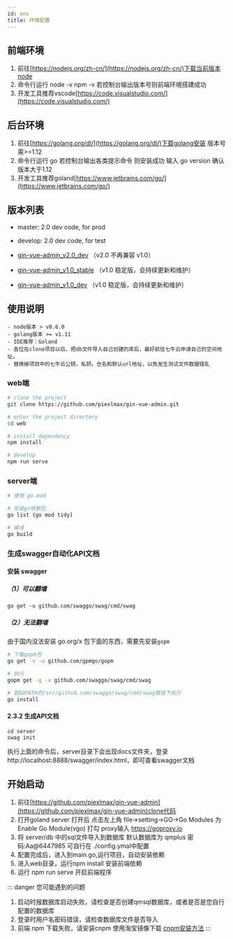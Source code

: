 ```yaml
---
id: env
title: 环境配置
---
```


## 前端环境

1. 前往[https://nodejs.org/zh-cn/](https://nodejs.org/zh-cn/)下载当前版本node
2. 命令行运行 node -v npm -v 若控制台输出版本号则前端环境搭建成功
3. 开发工具推荐vscode[https://code.visualstudio.com/](https://code.visualstudio.com/)

## 后台环境

1. 前往[https://golang.org/dl/](https://golang.org/dl/)下载golang安装 版本号需>=1.12
2. 命令行运行 go 若控制台输出各类提示命令 则安装成功 输入 go version 确认版本大于1.12
3. 开发工具推荐goland[https://www.jetbrains.com/go/](https://www.jetbrains.com/go/)

## 版本列表

- master: 2.0 dev code, for prod

- develop: 2.0 dev code, for test

- [gin-vue-admin_v2.0_dev](https://github.com/flipped-aurora/gin-vue-admin/tree/gin-vue-admin_v2_dev) （v2.0 不再兼容 v1.0）

- [gin-vue-admin_v1.0_stable](https://github.com/flipped-aurora/gin-vue-admin/tree/gin-vue-admin_v1_stable) （v1.0 稳定版，会持续更新和维护）

- [gin-vue-admin_v1.0_dev](https://github.com/flipped-aurora/gin-vue-admin/tree/gin-vue-admin_v1_dev) （v1.0 稳定版，会持续更新和维护）

## 使用说明

```
- node版本 > v8.6.0
- golang版本 >= v1.11
- IDE推荐：Goland
- 各位在clone项目以后，把db文件导入自己创建的库后，最好前往七牛云申请自己的空间地址。
- 替换掉项目中的七牛云公钥，私钥，仓名和默认url地址，以免发生测试文件数据错乱
```

### web端

```bash
# clone the project
git clone https://github.com/piexlmax/gin-vue-admin.git

# enter the project directory
cd web

# install dependency
npm install

# develop
npm run serve
```

### server端

```bash
# 使用 go.mod

# 安装go依赖包
go list (go mod tidy)

# 编译
go build
```

### 生成swagger自动化API文档

#### 安装 swagger

##### （1）可以翻墙
````
go get -u github.com/swaggo/swag/cmd/swag
````

##### （2）无法翻墙
由于国内没法安装 go.org/x 包下面的东西，需要先安装`gopm`

```bash
# 下载gopm包
go get -v -u github.com/gpmgo/gopm

# 执行
gopm get -g -v github.com/swaggo/swag/cmd/swag

# 到GOPATH的/src/github.com/swaggo/swag/cmd/swag路径下执行
go install
```

#### 2.3.2 生成API文档

````
cd server
swag init
````
执行上面的命令后，server目录下会出现docs文件夹，登录http://localhost:8888/swagger/index.html，即可查看swagger文档


## 开始启动

1. 前往[https://github.com/piexlmax/gin-vue-admin](https://github.com/piexlmax/gin-vue-admin)clone代码
2. 打开goland server 打开后 点击左上角 file->setting->GO->Go Modules 为 Enable Go Module(vgo) 打勾 proxy输入 https://goproxy.io
3. 将 server/db 中的sql文件导入到数据库 默认数据库为 qmplus  密码:Aa@6447985 可自行在 ./config.ymal中配置
4. 配置完成后，进入到main.go,运行项目，自动安装依赖
5. 进入web目录，运行npm install 安装前端依赖
6. 运行 npm run serve 开启前端程序

::: danger 您可能遇到的问题
1. 启动时报数据库启动失败，请检查是否创建qmsql数据库，或者是否是您自行配置的数据库
2. 登录时用户名密码错误，请检查数据库文件是否导入
3. 前端 npm 下载失败，请安装cnpm 使用淘宝镜像下载 [cnpm安装方法](https://developer.aliyun.com/mirror/NPM?from=tnpm)
:::